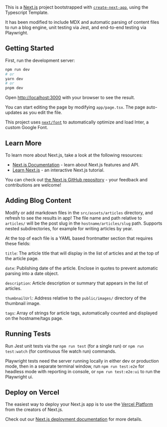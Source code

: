 This is a [Next.js](https://nextjs.org/) project bootstrapped with [`create-next-app`](https://github.com/vercel/next.js/tree/canary/packages/create-next-app), using the Typescript Template.

It has been modified to include MDX and automatic parsing of content files to run a blog engine, unit testing via Jest, and end-to-end testing via Playwright.

## Getting Started

First, run the development server:

```bash
npm run dev
# or
yarn dev
# or
pnpm dev
```

Open [http://localhost:3000](http://localhost:3000) with your browser to see the result.

You can start editing the page by modifying `app/page.tsx`. The page auto-updates as you edit the file.

This project uses [`next/font`](https://nextjs.org/docs/basic-features/font-optimization) to automatically optimize and load Inter, a custom Google Font.

## Learn More

To learn more about Next.js, take a look at the following resources:

- [Next.js Documentation](https://nextjs.org/docs) - learn about Next.js features and API.
- [Learn Next.js](https://nextjs.org/learn) - an interactive Next.js tutorial.

You can check out [the Next.js GitHub repository](https://github.com/vercel/next.js/) - your feedback and contributions are welcome!

## Adding Blog Content

Modify or add markdown files in the `src/assets/articles` directory, and refresh to see the results in app! The file name and path relative to `articles/` will be the post slug in the `hostname/articles/slug` path. Supports nested subdirectories, for example for writing articles by year.

At the top of each file is a YAML based frontmatter section that requires these fields:

`title`: The article title that will display in the list of articles and at the top of the article page.

`date`: Publishing date of the article. Enclose in quotes to prevent automatic parsing into a date object.

`description`: Article description or summary that appears in the list of articles.

`thumbnailUrl`: Address relative to the `public/images/` directory of the thumbnail image.

`tags`: Array of strings for article tags, automatically counted and displayed on the hostname/tags page.

## Running Tests

Run Jest unit tests via the `npm run test` (for a single run) or `npm run test:watch` (for continuous file watch run) commands.  

Playwright tests need the server running locally in either dev or production mode, then in a separate terminal window, run `npm run test:e2e` for headless mode with reporting in console, or `npm run test:e2e:ui` to run the Playwright ui.

## Deploy on Vercel

The easiest way to deploy your Next.js app is to use the [Vercel Platform](https://vercel.com/new?utm_medium=default-template&filter=next.js&utm_source=create-next-app&utm_campaign=create-next-app-readme) from the creators of Next.js.

Check out our [Next.js deployment documentation](https://nextjs.org/docs/deployment) for more details.

